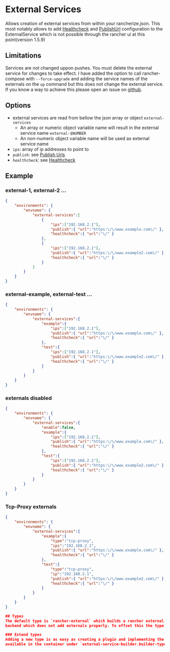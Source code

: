 # External Services
Allows creation of external services from within your rancherize.json.
This most notably allows to add [Healthcheck](../Healthcheck/README.md) and [PublishUrl](../PublishUrls/README.md)
configuration to the ExternalService which is not possible through the rancher ui at this point(version 1.5.9)

## Limitations
Services are not changed uppon pushes. You must delete the external service for changes to take effect.
I have added the option to call rancher-compose with `--force-upgrade` and adding the service names of the externals on
the `up` command but this does not change the external service.
If you know a way to achieve this please open an issue on [github](https://github.com/ipunkt/rancherize).

## Options
- external services are read from bellow the json array or object `external-services`
  - An array or numeric object variable name will result in the external service name `external-$NUMBER`
  - An non-numeric object variable name will be used as external service name
- `ips`: array of ip addresses to point to
- `publish`: see [Publish Urls](../PublishUrls/README.md)
- `healthcheck`: see [Healthcheck](../Healthcheck/README.md)

## Example
### external-1, external-2 ...
```json
{
	"environments": {
		"envname": {
			"external-services":[
				{
					"ips":["192.168.2.1"],
					"publish":{ "url":"https:\/\/www.example.com\/" },
					"healthcheck":{ "url":"\/" }
				},
				{
					"ips":["192.168.2.1"],
					"publish":{ "url":"https:\/\/www.example2.com\/" },
					"healthcheck":{ "url":"\/" }
				}
			]
		}
	}
}
```

### external-example, external-test ...
```json
{
	"environments": {
		"envname": {
			"external-services":{
				"example":{
					"ips":["192.168.2.1"],
					"publish":{ "url":"https:\/\/www.example.com\/" },
					"healthcheck":{ "url":"\/" }
				},
				"test":{
					"ips":["192.168.2.1"],
					"publish":{ "url":"https:\/\/www.example2.com\/" },
					"healthcheck":{ "url":"\/" }
				}
			}
		}
	}
}
```

### externals disabled
```json
{
	"environments": {
		"envname": {
			"external-services":{
				"enable":false,
				"example":{
					"ips":["192.168.2.1"],
					"publish":{ "url":"https:\/\/www.example.com\/" },
					"healthcheck":{ "url":"\/" }
				},
				"test":{
					"ips":["192.168.2.1"],
					"publish":{ "url":"https:\/\/www.example2.com\/" },
					"healthcheck":{ "url":"\/" }
				}
			}
		}
	}
}
```

### Tcp-Proxy externals
```json
{
	"environments": {
		"envname": {
			"external-services":{
				"example":{
					"type":"tcp-proxy",
					"ips":"192.168.2.1",
					"publish":{ "url":"https:\/\/www.example.com\/" },
					"healthcheck":{ "url":"\/" }
				},
				"test":{
					"type":"tcp-proxy",
					"ip":"192.168.2.1",
					"publish":{ "url":"https:\/\/www.example2.com\/" },
					"healthcheck":{ "url":"\/" }
				}
			}
		}
	}
}

## Types
The default type is `rancher-external` which builds a rancher external. We are currently working with traefiks rancher api
backend which does not add externals properly. To offset this the type `tcp-proxy` was added

### Extend types
Adding a new type is as easy as creating a plugin and implementing the ExternalServiceBuilder interface, then making it
available in the container under `external-service-builder.builder-types.TYPENAME` from your Plugin-Provider
